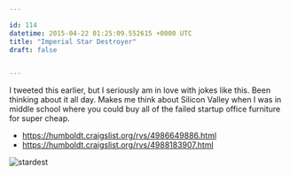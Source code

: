 ```yaml
---

id: 114
datetime: 2015-04-22 01:25:09.552615 +0000 UTC
title: "Imperial Star Destroyer"
draft: false


---
```


I tweeted this earlier, but I seriously am in love with jokes like this. Been thinking about it all day. Makes me think about Silicon Valley when I was in middle school where you could buy all of the failed startup office furniture for super cheap.

 - https://humboldt.craigslist.org/rvs/4986649886.html
 - https://humboldt.craigslist.org/rvs/4988183907.html

![stardest](https://s3.amazonaws.com/f.cl.ly/items/081z3d2u3C2N3y3a0U0a/Screen%!S(MISSING)hot%!-(MISSING)04-16%!a(MISSING)t%!.(MISSING)09%!p(MISSING)ng)
